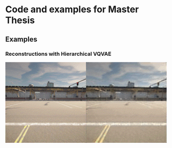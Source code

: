 # Code and examples for Master Thesis

## Examples

### Reconstructions with Hierarchical VQVAE
![gif not found](./examples/vqvae_reconstructions/1.gif)
